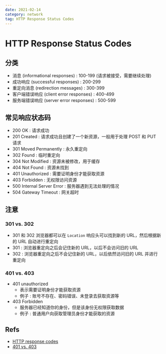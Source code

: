 ```yaml
---
date: 2021-02-14
category: network
tag: HTTP Response Status Codes
---
```


# HTTP Response Status Codes

## 分类

- 消息 (informational responses) : 100-199 (请求被接受，需要继续处理)
- 成功响应 (successful responses) : 200-299
- 重定向消息 (redirection messages) : 300-399
- 客户端错误响应 (client error responses) : 400-499
- 服务端错误响应 (server error responses) : 500-599

## 常见响应状态码

- 200 OK : 请求成功
- 201 Created : 请求成功且创建了一个新资源，一般用于处理 POST 和 PUT 请求
- 301 Moved Permanently : 永久重定向
- 302 Found : 临时重定向
- 304 Not Modified : 资源未被修改，用于缓存
- 404 Not Found : 资源未找到
- 401 Unauthorized : 需要证明身份才能获取资源
- 403 Forbidden : 无权限访问资源
- 500 Internal Server Error : 服务器遇到无法处理的情况
- 504 Gateway Timeout : 网关超时

## 注意

### 301 vs. 302

- 301 和 302 浏览器都可以在 `Location` 响应头可以找到新的 URL，然后根据新的 URL 自动进行重定向
- 301 : 浏览器重定向之后会记住新的 URL，以后不会访问旧的 URL
- 302 : 浏览器重定向之后不会记住新的 URL，以后依然访问旧的 URL 并进行重定向
 
### 401 vs. 403

- 401 unauthorized
  - 表示需要证明身份才能获取资源
  - 例子 : 账号不存在、密码错误、未登录去获取资源等
- 403 Forbidden
  - 服务器已经知道你的身份，但是该身份无权限获取数据
  - 例子 : 普通用户向获取管理员身份才能获取的资源

## Refs

- [HTTP response codes](https://developer.mozilla.org/en-US/docs/Web/HTTP/Status)
- [401 vs. 403](https://stackoverflow.com/a/6937030/9863318)
